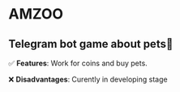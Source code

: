# AMZOO

## Telegram bot game about pets🐇

:white_check_mark: **Features**: Work for coins and buy pets.

:x: **Disadvantages**: Curently in developing stage
